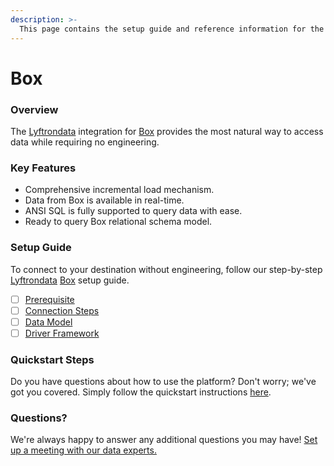 ```yaml
---
description: >-
  This page contains the setup guide and reference information for the Box source connector.
---
```


# Box

### Overview

The [Lyftrondata](https://www.lyftrondata.com/) integration for [Box](None) provides the most natural way to access data while requiring no engineering.

### Key Features

* Comprehensive incremental load mechanism.
* Data from Box is available in real-time.&#x20;
* ANSI SQL is fully supported to query data with ease.
* Ready to query Box relational schema model.

### Setup Guide

To connect to your destination without engineering, follow our step-by-step [Lyftrondata](https://www.lyftrondata.com/)  [Box](None) setup guide.

* [ ] [Prerequisite](prerequisite.md)
* [ ] [Connection Steps](connection-steps.md)
* [ ] [Data Model](data-model/erd.md)
* [ ] [Driver Framework](driver-framework/)

### Quickstart Steps

Do you have questions about how to use the platform? Don't worry; we've got you covered. Simply follow the quickstart instructions [here](../README.md).

### Questions? <a href="#questions" id="questions"></a>

We're always happy to answer any additional questions you may have! [Set up a meeting with our data experts.](https://www.lyftrondata.com/book-a-meeting/)

